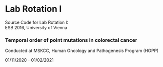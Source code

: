 # Lab Rotation I

Source Code for Lab Rotation I:   
ESB 2016, University of Vienna

### Temporal order of point mutations in colorectal cancer  

Conducted at MSKCC, Human Oncology and Pathogenesis Program (HOPP)  

01/11/2020 - 01/02/2021
